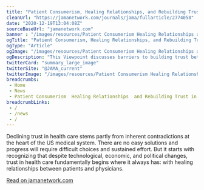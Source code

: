 ```yaml
--- 
title: "Patient Consumerism, Healing Relationships, and Rebuilding Trust in Health Care"
cleanUrl: "https://jamanetwork.com/journals/jama/fullarticle/2774058"
date: "2020-12-19T13:04:08Z"
sourceBaseUrl: "jamanetwork.com"
banner : "/images/resources/Patient Consumerism Healing Relationships and Rebuilding Trust in Health Care.jpeg"
ogTitle: "Patient Consumerism, Healing Relationships, and Rebuilding Trust in Health Care"
ogType: "Article"
ogImage: "/images/resources/Patient Consumerism Healing Relationships and Rebuilding Trust in Health Care.jpeg"
ogDescription: "This Viewpoint discusses barriers to building trust between physicians and patients and offers recommendations to increase that trust, including minimizing emphasis on patient consumerism, promoting authentic partnerships, and accelerating select payment and delivery system reforms."
twitterCard: "summary_large_image"
twitterSite: "@JAMA_current"
twitterImage: "/images/resources/Patient Consumerism Healing Relationships and Rebuilding Trust in Health Care.jpeg"
breadcrumbs:
 - Home
 - News
 - Patient Consumerism  Healing Relationships  and Rebuilding Trust in Health Care
breadcrumbLinks:
 - / 
 - /news
 - / 
---
```

Declining trust in health care stems partly from inherent contradictions at the heart of the US medical system. There are no easy solutions and progress will require difficult choices and sustained effort. But it starts with recognizing that despite technological, economic, and political changes, trust in health care fundamentally begins where it always has: with healing relationships between patients and physicians.  
  
[Read on jamanetwork.com](https://jamanetwork.com/journals/jama/fullarticle/2774058)
